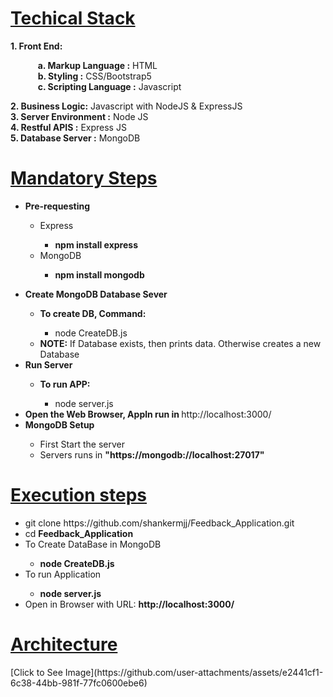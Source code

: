 <h1><u>Techical Stack</u></h1>
<b>1. Front End: </b> </br>
<ul>
<b> &nbsp &nbsp &nbsp a. Markup Language :</b> HTML </br>
<b> &nbsp &nbsp &nbsp b. Styling :</b> CSS/Bootstrap5  </br>
<b>&nbsp &nbsp &nbsp c. Scripting Language :</b> Javascript</br>
</ul>
<b>2. Business Logic:</b> Javascript with NodeJS & ExpressJS  </br>
<b>3. Server Environment :</b> Node JS </br>  
<b>4. Restful APIS :</b> Express JS </br> 
<b>5. Database Server :</b> MongoDB </br> 

<h1> <u> Mandatory Steps</u></h1>
<ul>
  <li><b> Pre-requesting</b></li>
  <ul>
    <li> Express</li>
    <ul>
      <li><b>npm install express</b> </li>
    </ul>
    <li>MongoDB</li>
    <ul>
      <li> <b>npm install mongodb</b></li>
    </ul>
  </ul>
</ul>
<ul>
  <li><b>Create MongoDB Database Sever</b></li>
    <ul>
       <li><b> To create DB, Command:</b> </li>
      <ul>
          <li>node CreateDB.js</li>
      </ul>
      <li> <b>NOTE:</b> If Database exists, then prints data. Otherwise creates a new Database</li>
    </ul>
   
  <li><b>Run Server</b></li>
    <ul>
      <li> <b>To run APP:</b> </li>
      <ul>
        <li>node server.js</li>
    </ul>
    </ul>
  <li><b>Open the Web Browser, Appln run in </b> http://localhost:3000/</li>
    <li><b>MongoDB Setup</b></li>
        <ul>
          <li> First Start the server</li>
          <li> Servers runs in <b>"https://mongodb://localhost:27017"</b></li>
        </ul>
</ul>

<h1><u>Execution steps</u></h1>
<ul>
  <li> git clone https://github.com/shankermjj/Feedback_Application.git</li>
  <li> cd <b>Feedback_Application</b></li>
  <li>To Create DataBase in MongoDB</li>
    <ul>
      <li><b>node CreateDB.js</b></li>
    </ul>
  <li> To run Application </li>
  <ul>
    <li><b> node server.js</b></li> 
  </ul>
  <li> Open in Browser with URL: <b> http://localhost:3000/</b></li>
</ul>

<h1><u>Architecture</u></h1>
[Click to See Image](https://github.com/user-attachments/assets/e2441cf1-6c38-44bb-981f-77fc0600ebe6)
